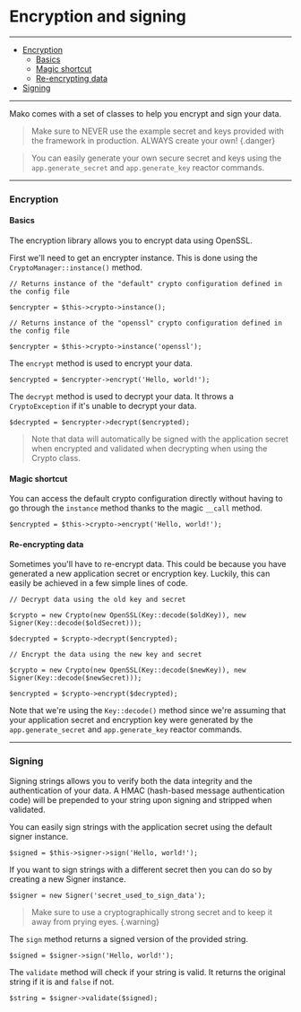 # Encryption and signing

--------------------------------------------------------

* [Encryption](#encryption)
	- [Basics](#encryption:basics)
	- [Magic shortcut](#encryption:magic_shortcut)
	- [Re-encrypting data](#encryption:reencrypting_data)
* [Signing](#signing)

--------------------------------------------------------

Mako comes with a set of classes to help you encrypt and sign your data.

> Make sure to NEVER use the example secret and keys provided with the framework in production. ALWAYS create your own!
{.danger}

> You can easily generate your own secure secret and keys using the `app.generate_secret` and `app.generate_key` reactor commands.

--------------------------------------------------------

<a id="encryption"></a>

### Encryption

<a id="encryption:basics"></a>

#### Basics

The encryption library allows you to encrypt data using OpenSSL.

First we'll need to get an encrypter instance. This is done using the `CryptoManager::instance()` method.

```
// Returns instance of the "default" crypto configuration defined in the config file

$encrypter = $this->crypto->instance();

// Returns instance of the "openssl" crypto configuration defined in the config file

$encrypter = $this->crypto->instance('openssl');
```

The `encrypt` method is used to encrypt your data.

```
$encrypted = $encrypter->encrypt('Hello, world!');
```

The `decrypt` method is used to decrypt your data. It throws a `CryptoException` if it's unable to decrypt your data.

```
$decrypted = $encrypter->decrypt($encrypted);
```

> Note that data will automatically be signed with the application secret when encrypted and validated when decrypting when using the Crypto class.

<a id="encryption:magic_shortcut"></a>

#### Magic shortcut

You can access the default crypto configuration directly without having to go through the `instance` method thanks to the magic `__call` method.

```
$encrypted = $this->crypto->encrypt('Hello, world!');
```

<a id="encryption:reencrypting_data"></a>

#### Re-encrypting data

Sometimes you'll have to re-encrypt data. This could be because you have generated a new application secret or encryption key. Luckily, this can easily be achieved in a few simple lines of code.

```
// Decrypt data using the old key and secret

$crypto = new Crypto(new OpenSSL(Key::decode($oldKey)), new Signer(Key::decode($oldSecret)));

$decrypted = $crypto->decrypt($encrypted);

// Encrypt the data using the new key and secret

$crypto = new Crypto(new OpenSSL(Key::decode($newKey)), new Signer(Key::decode($newSecret)));

$encrypted = $crypto->encrypt($decrypted);
```

Note that we're using the `Key::decode()` method since we're assuming that your application secret and encryption key were generated by the `app.generate_secret` and `app.generate_key` reactor commands.

--------------------------------------------------------

<a id="signing"></a>

### Signing

Signing strings allows you to verify both the data integrity and the authentication of your data. A HMAC (hash-based message authentication code) will be prepended to your string upon signing and stripped when validated.

You can easily sign strings with the application secret using the default signer instance.

```
$signed = $this->signer->sign('Hello, world!');
```

If you want to sign strings with a different secret then you can do so by creating a new Signer instance.

```
$signer = new Signer('secret_used_to_sign_data');
```

> Make sure to use a cryptographically strong secret and to keep it away from prying eyes.
{.warning}

The `sign` method returns a signed version of the provided string.

```
$signed = $signer->sign('Hello, world!');
```

The `validate` method will check if your string is valid. It returns the original string if it is and `false` if not.

```
$string = $signer->validate($signed);
```
